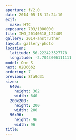 ```yaml
---
aperture: f/2.0
date: 2014-05-18 12:24:10
exif:
  make: HTC
exposure: 703/1000000
file: IMG_20140518_122409
gallery: 2014-anstruther
layout: gallery-photo
location:
  latitude: 56.222423527778
  longitude: -2.7043006111111
model: One S
next: 02066b2
ordering: 7
previous: 8fa9d31
sizes:
  640w:
    height: 362
    width: 640
  200x200:
    height: 200
    width: 200
  96x96:
    height: 96
    width: 96
title: 
---
```

